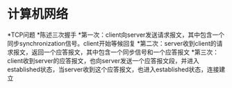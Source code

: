 计算机网络
===
  *TCP问题
  *陈述三次握手
    *第一次：client向server发送请求报文，其中包含一个同步synchronization信号。client开始等候回复
    *第二次：server收到client的请求报文，返回一个应答报文，其中包含一个同步信号和一个应答报文
    *第三次：client收到server的应答报文，也向server发送一个应答报文段，并进入established状态，当server收到这个应答报文，也进入established状态，连接建立
